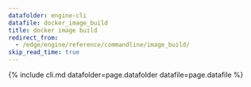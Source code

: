 ```yaml
---
datafolder: engine-cli
datafile: docker_image_build
title: docker image build
redirect_from:
  - /edge/engine/reference/commandline/image_build/
skip_read_time: true
---
```

<!--
This page is automatically generated from Docker's source code. If you want to
suggest a change to the text that appears here, open a ticket or pull request
in the source repository on GitHub:

https://github.com/docker/cli
-->

{% include cli.md datafolder=page.datafolder datafile=page.datafile %}
